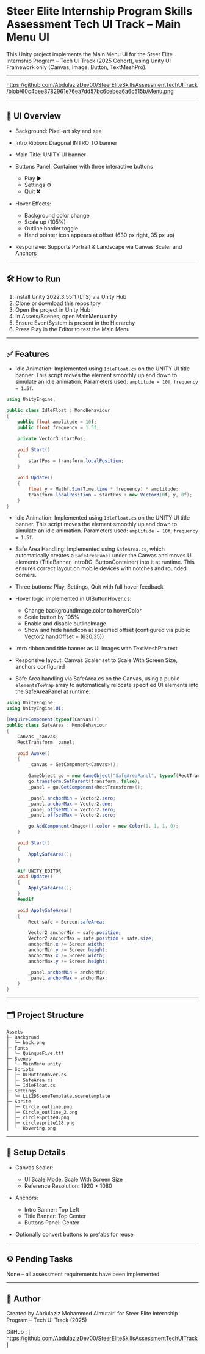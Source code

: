 # Steer Elite Internship Program Skills Assessment Tech UI Track – Main Menu UI

This Unity project implements the Main Menu UI for the Steer Elite Internship Program – Tech UI Track (2025 Cohort), using Unity UI Framework only (Canvas, Image, Button, TextMeshPro).

---
https://github.com/AbdulazizDev00/SteerEliteSkillsAssessmentTechUITrack/blob/60c4bee8782961e76ea7dd57bc6cebea6a6c515b/Menu.png




---

## 🎨 UI Overview

* Background: Pixel-art sky and sea
* Intro Ribbon: Diagonal INTRO TO banner
* Main Title: UNITY UI banner
* Buttons Panel: Container with three interactive buttons

  * Play ▶️
  * Settings ⚙️
  * Quit ❌
* Hover Effects:

  * Background color change
  * Scale up (105%)
  * Outline border toggle
  * Hand pointer icon appears at offset (630 px right, 35 px up)
* Responsive: Supports Portrait & Landscape via Canvas Scaler and Anchors

---

## 🛠 How to Run

1. Install Unity 2022.3.55f1 (LTS) via Unity Hub
2. Clone or download this repository
3. Open the project in Unity Hub
4. In Assets/Scenes, open MainMenu.unity
5. Ensure EventSystem is present in the Hierarchy
6. Press Play in the Editor to test the Main Menu

---

## ✅ Features

* Idle Animation: Implemented using `IdleFloat.cs` on the UNITY UI title banner. This script moves the element smoothly up and down to simulate an idle animation. Parameters used: `amplitude = 10f`, `frequency = 1.5f`.

```csharp
using UnityEngine;

public class IdleFloat : MonoBehaviour
{
    public float amplitude = 10f;
    public float frequency = 1.5f;

    private Vector3 startPos;

    void Start()
    {
        startPos = transform.localPosition;
    }

    void Update()
    {
        float y = Mathf.Sin(Time.time * frequency) * amplitude;
        transform.localPosition = startPos + new Vector3(0f, y, 0f);
    }
}
```

* Idle Animation: Implemented using `IdleFloat.cs` on the UNITY UI title banner. This script moves the element smoothly up and down to simulate an idle animation. Parameters used: `amplitude = 10f`, `frequency = 1.5f`.

- Safe Area Handling: Implemented using `SafeArea.cs`, which automatically creates a `SafeAreaPanel` under the Canvas and moves UI elements (TitleBanner, IntroBG, ButtonContainer) into it at runtime. This ensures correct layout on mobile devices with notches and rounded corners.

- Three buttons: Play, Settings, Quit with full hover feedback

- Hover logic implemented in UIButtonHover.cs:

  * Change backgroundImage.color to hoverColor
  * Scale button by 105%
  * Enable and disable outlineImage
  * Show and hide handIcon at specified offset (configured via public Vector2 handOffset = (630,35))

- Intro ribbon and title banner as UI Images with TextMeshPro text

- Responsive layout: Canvas Scaler set to Scale With Screen Size, anchors configured

- Safe Area handling via SafeArea.cs on the Canvas, using a public `elementsToWrap` array to automatically relocate specified UI elements into the SafeAreaPanel at runtime:

```csharp
using UnityEngine;
using UnityEngine.UI;

[RequireComponent(typeof(Canvas))]
public class SafeArea : MonoBehaviour
{
    Canvas _canvas;
    RectTransform _panel;

    void Awake()
    {
        _canvas = GetComponent<Canvas>();

        GameObject go = new GameObject("SafeAreaPanel", typeof(RectTransform));
        go.transform.SetParent(transform, false);
        _panel = go.GetComponent<RectTransform>();

        _panel.anchorMin = Vector2.zero;
        _panel.anchorMax = Vector2.one;
        _panel.offsetMin = Vector2.zero;
        _panel.offsetMax = Vector2.zero;

        go.AddComponent<Image>().color = new Color(1, 1, 1, 0);
    }

    void Start()
    {
        ApplySafeArea();
    }

    #if UNITY_EDITOR
    void Update()
    {
        ApplySafeArea();
    }
    #endif

    void ApplySafeArea()
    {
        Rect safe = Screen.safeArea;

        Vector2 anchorMin = safe.position;
        Vector2 anchorMax = safe.position + safe.size;
        anchorMin.x /= Screen.width;
        anchorMin.y /= Screen.height;
        anchorMax.x /= Screen.width;
        anchorMax.y /= Screen.height;

        _panel.anchorMin = anchorMin;
        _panel.anchorMax = anchorMax;
    }
}
```

---

## 🗂 Project Structure

```
Assets
├─ Backgrund
│  └─ back.png
├─ Fonts
│  └─ QuinqueFive.ttf
├─ Scenes
│  └─ MainMenu.unity
├─ Scripts
│  ├─ UIButtonHover.cs
│  ├─ SafeArea.cs
│  └─ IdleFloat.cs
├─ Settings
│  └─ Lit2DSceneTemplate.scenetemplate
├─ Sprite
│  ├─ Circle_outline.png
│  ├─ Circle_outline_2.png
│  ├─ circleSprite0.png
│  ├─ circlesprite128.png
│  └─ Hovering.png
```

---

## 🔧 Setup Details

* Canvas Scaler:

  * UI Scale Mode: Scale With Screen Size
  * Reference Resolution: 1920 × 1080
* Anchors:

  * Intro Banner: Top Left
  * Title Banner: Top Center
  * Buttons Panel: Center
* Optionally convert buttons to prefabs for reuse

---

## ⚙️ Pending Tasks

None – all assessment requirements have been implemented

---

## 👤 Author

Created by Abdulaziz Mohammed Almutairi for Steer Elite Internship Program – Tech UI Track (2025)

GitHub : [ https://github.com/AbdulazizDev00/SteerEliteSkillsAssessmentTechUITrack  ]
